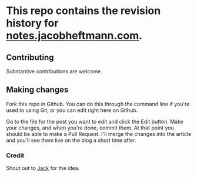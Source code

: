 # This repo contains the revision history for [notes.jacobheftmann.com](http://notes.jacobheftmann.com).

## Contributing
Substantive contributions are welcome.

## Making changes
Fork this repo in Github. You can do this through the command line if you're used to using Git, or you can edit right here on Github.

Go to the file for the post you want to edit and click the Edit button. Make your changes, and when you're done, commit them. At that point you should be able to make a Pull Request. I'll merge the changes into the article and you'll see them live on the blog a short time after.

### Credit
Shout out to [Jack](http://jack.ly) for the idea.